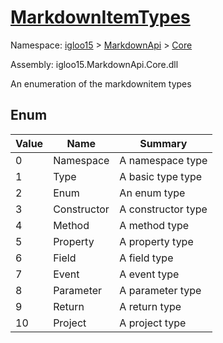 # [MarkdownItemTypes](./MarkdownItemTypes.md)
Namespace: [igloo15]() > [MarkdownApi]() > [Core](./README.md)

Assembly: igloo15.MarkdownApi.Core.dll


An enumeration of the markdownitem types

##	Enum

| Value | Name | Summary | 
| --- | --- | --- | 
| 0 | Namespace | A namespace type | 
| 1 | Type | A basic type type | 
| 2 | Enum | An enum type | 
| 3 | Constructor | A constructor type | 
| 4 | Method | A method type | 
| 5 | Property | A property type | 
| 6 | Field | A field type | 
| 7 | Event | A event type | 
| 8 | Parameter | A parameter type | 
| 9 | Return | A return type | 
| 10 | Project | A project type | 


